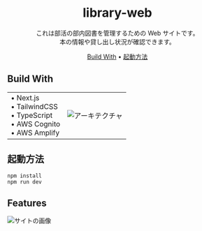 # <div align="center">library-web</div>

<div align="center">これは部活の部内図書を管理するための Web サイトです。
<br>本の情報や貸し出し状況が確認できます。

[Build With](#build-with)  • [起動方法](#起動方法)
</div>

## Build With
<table> 
  <tr>
    <td>
      • Next.js <br> • TailwindCSS <br> • TypeScript <br> • AWS Cognito <br> • AWS Amplify
    </td>
    <td>
      <img src=https://github.com/kurakke/library-web/blob/feature/add-readme/src/assets/readme/architecture.png alt="アーキテクチャ">
    </td>
  </tr>
</table>

## 起動方法

```
npm install
npm run dev
```

## Features

<img src=https://github.com/kurakke/library-web/blob/feature/add-readme/src/assets/readme/site.png alt="サイトの画像">
